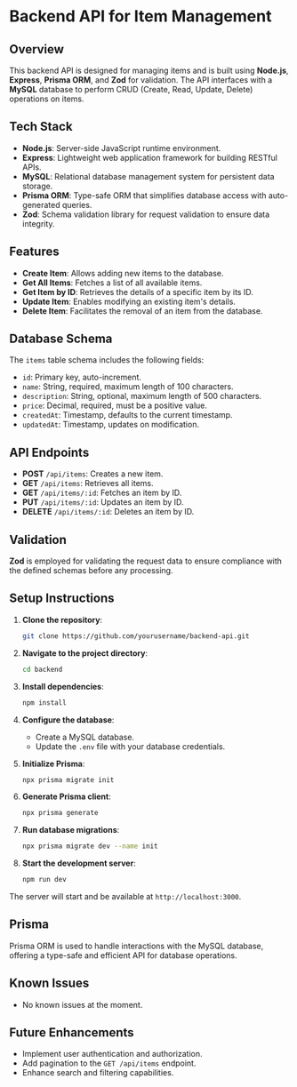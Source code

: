 # Backend API for Item Management

## Overview

This backend API is designed for managing items and is built using **Node.js**, **Express**, **Prisma ORM**, and **Zod** for validation. The API interfaces with a **MySQL** database to perform CRUD (Create, Read, Update, Delete) operations on items.

## Tech Stack

- **Node.js**: Server-side JavaScript runtime environment.
- **Express**: Lightweight web application framework for building RESTful APIs.
- **MySQL**: Relational database management system for persistent data storage.
- **Prisma ORM**: Type-safe ORM that simplifies database access with auto-generated queries.
- **Zod**: Schema validation library for request validation to ensure data integrity.

## Features

- **Create Item**: Allows adding new items to the database.
- **Get All Items**: Fetches a list of all available items.
- **Get Item by ID**: Retrieves the details of a specific item by its ID.
- **Update Item**: Enables modifying an existing item's details.
- **Delete Item**: Facilitates the removal of an item from the database.

## Database Schema

The `items` table schema includes the following fields:

- `id`: Primary key, auto-increment.
- `name`: String, required, maximum length of 100 characters.
- `description`: String, optional, maximum length of 500 characters.
- `price`: Decimal, required, must be a positive value.
- `createdAt`: Timestamp, defaults to the current timestamp.
- `updatedAt`: Timestamp, updates on modification.

## API Endpoints

- **POST** `/api/items`: Creates a new item.
- **GET** `/api/items`: Retrieves all items.
- **GET** `/api/items/:id`: Fetches an item by ID.
- **PUT** `/api/items/:id`: Updates an item by ID.
- **DELETE** `/api/items/:id`: Deletes an item by ID.

## Validation

**Zod** is employed for validating the request data to ensure compliance with the defined schemas before any processing.

## Setup Instructions

1. **Clone the repository**:
    ```bash
    git clone https://github.com/yourusername/backend-api.git
    ```

2. **Navigate to the project directory**:
    ```bash
    cd backend
    ```

3. **Install dependencies**:
    ```bash
    npm install
    ```

4. **Configure the database**:
   - Create a MySQL database.
   - Update the `.env` file with your database credentials.

5. **Initialize Prisma**:
    ```bash
    npx prisma migrate init
    ```

6. **Generate Prisma client**:
    ```bash
    npx prisma generate
    ```

7. **Run database migrations**:
    ```bash
    npx prisma migrate dev --name init
    ```

8. **Start the development server**:
    ```bash
    npm run dev
    ```

The server will start and be available at `http://localhost:3000`.

## Prisma

Prisma ORM is used to handle interactions with the MySQL database, offering a type-safe and efficient API for database operations.

## Known Issues

- No known issues at the moment.

## Future Enhancements

- Implement user authentication and authorization.
- Add pagination to the `GET /api/items` endpoint.
- Enhance search and filtering capabilities.
